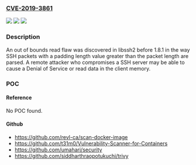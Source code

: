### [CVE-2019-3861](https://cve.mitre.org/cgi-bin/cvename.cgi?name=CVE-2019-3861)
![](https://img.shields.io/static/v1?label=Product&message=libssh2&color=blue)
![](https://img.shields.io/static/v1?label=Version&message=n%2Fa&color=blue)
![](https://img.shields.io/static/v1?label=Vulnerability&message=CWE-125&color=brighgreen)

### Description

An out of bounds read flaw was discovered in libssh2 before 1.8.1 in the way SSH packets with a padding length value greater than the packet length are parsed. A remote attacker who compromises a SSH server may be able to cause a Denial of Service or read data in the client memory.

### POC

#### Reference
No POC found.

#### Github
- https://github.com/revl-ca/scan-docker-image
- https://github.com/t31m0/Vulnerability-Scanner-for-Containers
- https://github.com/umahari/security
- https://github.com/siddharthraopotukuchi/trivy

